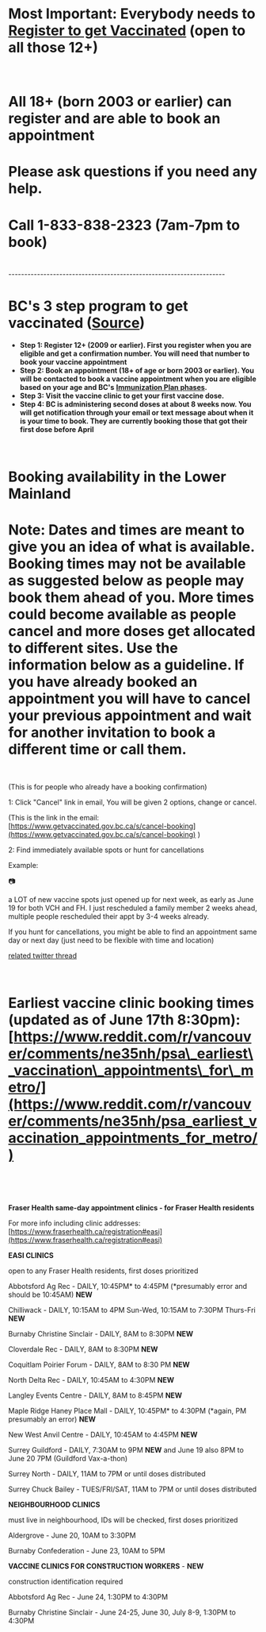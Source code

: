 # Most Important: Everybody needs to [Register to get Vaccinated](https://www.getvaccinated.gov.bc.ca/s/) (open to all those 12+)

&#x200B;

# All 18+ (born 2003 or earlier) can register and are able to book an appointment

# Please ask questions if you need any help.

# Call 1-833-838-2323 (7am-7pm to book)

# 

\--------------------------------------------------------------------

# BC's 3 step program to get vaccinated ([Source](https://www2.gov.bc.ca/getvaccinated.html))

* **Step 1: Register 12+ (2009 or earlier). First you register when you are eligible and get a confirmation number. You will need that number to book your vaccine appointment**
* **Step 2: Book an appointment (18+ of age or born 2003 or earlier). You will be contacted to book a vaccine appointment when you are eligible based on your age and BC's** [**Immunization Plan phases**](https://www2.gov.bc.ca/gov/content/covid-19/vaccine/plan#general-population)**.** 
* **Step 3: Visit the vaccine clinic to get your first vaccine dose.**
* **Step 4: BC is administering second doses at about 8 weeks now.  You will get notification through your email or text message about when it is your time to book.  They are currently booking those that got their first dose before April**

&#x200B;

# Booking availability in the Lower Mainland

# Note: Dates and times are meant to give you an idea of what is available. Booking times may not be available as suggested below as people may book them ahead of you.  More times could become available as people cancel and more doses get allocated to different sites.  Use the information below as a guideline. If you have already booked an appointment you will have to cancel your previous appointment and wait for another invitation to book a different time or call them.

&#x200B;

 

(This is for people who already have a booking confirmation)

1: Click "Cancel" link in email, You will be given 2 options, change or cancel.

(This is the link in the email: [https://www.getvaccinated.gov.bc.ca/s/cancel-booking](https://www.getvaccinated.gov.bc.ca/s/cancel-booking) )

2: Find immediately available spots or hunt for cancellations

Example:

📷

a LOT of new vaccine spots just opened up for next week, as early as June 19 for both VCH and FH. I just rescheduled a family member 2 weeks ahead, multiple people rescheduled their appt by 3-4 weeks already.

If you hunt for cancellations, you might be able to find an appointment same day or next day (just need to be flexible with time and location)

[related twitter thread](https://twitter.com/DrBirinderSingh/status/1405298035077181441)

&#x200B;

# 

# Earliest vaccine clinic booking times (updated as of June 17th 8:30pm): [https://www.reddit.com/r/vancouver/comments/ne35nh/psa\_earliest\_vaccination\_appointments\_for\_metro/](https://www.reddit.com/r/vancouver/comments/ne35nh/psa_earliest_vaccination_appointments_for_metro/)

&#x200B;

&#x200B;

 

**Fraser Health same-day appointment clinics - for Fraser Health residents**

For more info including clinic addresses: [https://www.fraserhealth.ca/registration#easi](https://www.fraserhealth.ca/registration#easi)

**EASI CLINICS**

open to any Fraser Health residents, first doses prioritized

Abbotsford Ag Rec - DAILY, 10:45PM\* to 4:45PM (\*presumably error and should be 10:45AM) **NEW**

Chilliwack - DAILY, 10:15AM to 4PM Sun-Wed, 10:15AM to 7:30PM Thurs-Fri **NEW**

Burnaby Christine Sinclair - DAILY, 8AM to 8:30PM **NEW**

Cloverdale Rec - DAILY, 8AM to 8:30PM **NEW**

Coquitlam Poirier Forum - DAILY, 8AM to 8:30 PM **NEW**

North Delta Rec - DAILY, 10:45AM to 4:30PM **NEW**

Langley Events Centre - DAILY, 8AM to 8:45PM **NEW**

Maple Ridge Haney Place Mall - DAILY, 10:45PM\* to 4:30PM (\*again, PM presumably an error) **NEW**

New West Anvil Centre - DAILY, 10:45AM to 4:45PM **NEW**

Surrey Guildford - DAILY, 7:30AM to 9PM **NEW** and June 19 also 8PM to June 20 7PM (Guildford Vax-a-thon)

Surrey North - DAILY, 11AM to 7PM or until doses distributed

Surrey Chuck Bailey - TUES/FRI/SAT, 11AM to 7PM or until doses distributed

**NEIGHBOURHOOD CLINICS**

must live in neighbourhood, IDs will be checked, first doses prioritized

Aldergrove - June 20, 10AM to 3:30PM

Burnaby Confederation - June 23, 10AM to 5PM

**VACCINE CLINICS FOR CONSTRUCTION WORKERS** \- **NEW**

construction identification required

Abbotsford Ag Rec - June 24, 1:30PM to 4:30PM

Burnaby Christine Sinclair - June 24-25, June 30, July 8-9, 1:30PM to 4:30PM